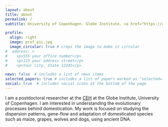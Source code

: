 ```yaml
---
layout: about
title: about
permalink: /
subtitle: University of Copenhagen. Globe Institute. <a href="https://ceh.ku.dk/">Center for Evolutionary Hologenomics</a>.

profile:
  align: right
  image: prof_pic.jpg
  image_circular: true # crops the image to make it circular
#  address: >
#    <p>555 your office number</p>
#    <p>123 your address street</p>
#    <p>Your City, State 12345</p>

news: false  # includes a list of news items
selected_papers: true # includes a list of papers marked as "selected={true}"
social: true  # includes social icons at the bottom of the page
---
```


I am a postdoctoral researcher at the <a href="https://ceh.ku.dk/">CEH</a> at the Globe Institute, University of Copenhagen. I am interested in understanding the evolutionary processes behind domestication. My work is focused on studying the dispersion patterns, gene-flow and adaptation of domesticated species such as maize, grapes, wolves and dogs, using ancient DNA.

